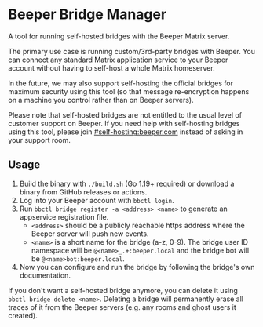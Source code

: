 # Beeper Bridge Manager
A tool for running self-hosted bridges with the Beeper Matrix server.

The primary use case is running custom/3rd-party bridges with Beeper. You can
connect any standard Matrix application service to your Beeper account without
having to self-host a whole Matrix homeserver.

In the future, we may also support self-hosting the official bridges for
maximum security using this tool (so that message re-encryption happens on a
machine you control rather than on Beeper servers).

Please note that self-hosted bridges are not entitled to the usual level of
customer support on Beeper. If you need help with self-hosting bridges using
this tool, please join [#self-hosting:beeper.com] instead of asking in your
support room.

[#self-hosting:beeper.com]: https://matrix.to/#/#self-hosting:beeper.com

## Usage
1. Build the binary with `./build.sh` (Go 1.19+ required) or download a binary
   from GitHub releases or actions.
2. Log into your Beeper account with `bbctl login`.
3. Run `bbctl bridge register -a <address> <name>` to generate an appservice
   registration file.
   * `<address>` should be a publicly reachable https address where the Beeper
     server will push new events.
   * `<name>` is a short name for the bridge (a-z, 0-9). The bridge user ID
     namespace will be `@<name>_.+:beeper.local` and the bridge bot will be
     `@<name>bot:beeper.local`.
4. Now you can configure and run the bridge by following the bridge's own
   documentation.

If you don't want a self-hosted bridge anymore, you can delete it using `bbctl bridge delete <name>`.
Deleting a bridge will permanently erase all traces of it from the Beeper servers
(e.g. any rooms and ghost users it created).
